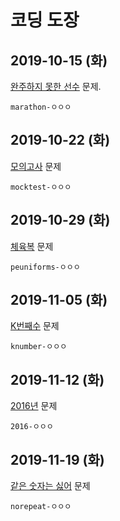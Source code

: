 # 코딩 도장

## 2019-10-15 (화)

[완주하지 못한 선수](http://j.mp/2MAv6MY) 문제.

`marathon-ㅇㅇㅇ`

## 2019-10-22 (화)

[모의고사](http://j.mp/32EpBUb) 문제

`mocktest-ㅇㅇㅇ`

## 2019-10-29 (화)

[체육복](http://j.mp/31YNLb9) 문제

`peuniforms-ㅇㅇㅇ`

## 2019-11-05 (화)

[K번째수](http://j.mp/2NH7GpS) 문제

`knumber-ㅇㅇㅇ`

## 2019-11-12 (화)

[2016년](http://j.mp/2X44iJX) 문제

`2016-ㅇㅇㅇ`

## 2019-11-19 (화)

[같은 숫자는 싫어](http://j.mp/37ssKcO) 문제

`norepeat-ㅇㅇㅇ`
